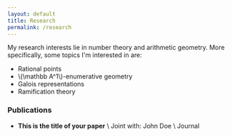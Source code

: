 ```yaml
---
layout: default
title: Research
permalink: /research
---
```

My research interests lie in number theory and arithmetic geometry. More specifically, some topics I'm interested in are:

- Rational points
- \\(\mathbb A^1\\)-enumerative geometry
- Galois representations
- Ramification theory

### Publications
- **This is the title of your paper** \\
Joint with: John Doe  \\
Journal